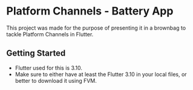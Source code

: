 # Platform Channels - Battery App

This project was made for the purpose of presenting it in a brownbag to tackle Platform Channels in Flutter. 

## Getting Started

- Flutter used for this is 3.10.
- Make sure to either have at least the Flutter 3.10 in your local files, or better to download it using FVM.
